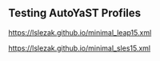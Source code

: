 ## Testing AutoYaST Profiles


https://lslezak.github.io/minimal_leap15.xml

https://lslezak.github.io/minimal_sles15.xml
